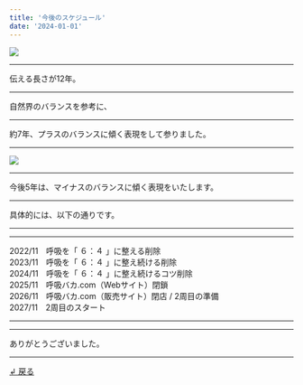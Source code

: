 ```yaml
---
title: '今後のスケジュール'
date: '2024-01-01'
---
```

![](/images/0-1_.png)
***
伝える長さが12年。
***
自然界のバランスを参考に、
***
約7年、プラスのバランスに傾く表現をして参りました。  
***
![](/images/0-1__.png)
***
今後5年は、マイナスのバランスに傾く表現をいたします。
***
具体的には、以下の通りです。
***
***
2022/11　呼吸を「 ６：４ 」に整える削除  
2023/11　呼吸を「 ６：４ 」に整え続ける削除  
2024/11　呼吸を「 ６：４ 」に整え続けるコツ削除  
2025/11　呼吸バカ.com（Webサイト）閉鎖  
2026/11　呼吸バカ.com（販売サイト）閉店 / 2周目の準備  
2027/11　2周目のスタート
***
***
ありがとうございました。
***
[ ↲ 戻る ](https://01234567890.thebase.in/about)
